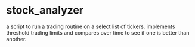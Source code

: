 # stock_analyzer

a script to run a trading routine on a select list of tickers.  implements threshold trading limits and compares over time to see if one is better than another.
